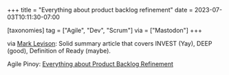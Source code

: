 +++
title = "Everything about product backlog refinement"
date = 2023-07-03T10:11:30-07:00

[taxonomies]
tag = ["Agile", "Dev", "Scrum"]
via = ["Mastodon"]
+++

via [Mark Levison](https://agilealliance.social/@mlevison/110649826571250398): Solid summary article that covers INVEST (Yay), DEEP (good), Definition of Ready (maybe).

<!-- more -->

Agile Pinoy: [Everything about Product Backlog Refinement](https://agilepinoy.wordpress.com/2018/04/03/everything-about-product-backlog-refinement/)
